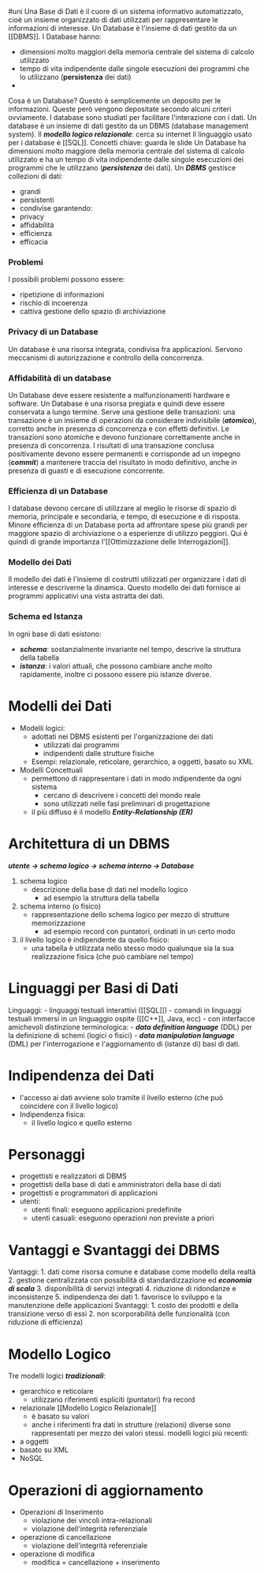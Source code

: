 #uni 
Una Base di Dati è il cuore di un sistema informativo automatizzato, cioè un insieme organizzato di dati utilizzati per rappresentare le informazioni di interesse.
Un Database è l'insieme di dati gestito da un [[DBMS]].
I Database hanno:
- dimensioni molto maggiori della memoria centrale del sistema di calcolo utilizzato
- tempo di vita indipendente dalle singole esecuzioni dei programmi che lo utilizzano (__persistenza__ dei dati)
- 
Cosa è un Database? Questo è semplicemente un deposito per le informazioni. Queste però vengono depositate secondo alcuni criteri ovviamente. I database sono studiati per facilitare l'interazione con i dati. 
Un database è un insieme di dati gestito da un DBMS (database management system).
Il ___modello logico relazionale___:
	cerca su internet
Il linguaggio usato per i database è [[SQL]]. 
Concetti chiave: 
	guarda le slide
Un Database ha dimensioni molto maggiore della memoria centrale del sistema di calcolo utilizzato e ha un tempo di vita indipendente dalle singole esecuzioni dei programmi che le utilizzano (___persistenza___ dei dati).
Un ___DBMS___ gestisce collezioni di dati:
- grandi
- persistenti
- condivise
garantendo:
- privacy
- affidabilità
- efficienza
- efficacia
### Problemi
I possibili problemi possono essere:
- ripetizione di informazioni
- rischio di incoerenza
- cattiva gestione dello spazio di archiviazione
### Privacy di un Database
Un database è una risorsa integrata, condivisa fra applicazioni. Servono meccanismi di autorizzazione e controllo della concorrenza.
### Affidabilità di un database
Un Database deve essere resistente a malfunzionamenti hardware e software. Un Database è una risorsa pregiata e quindi deve essere conservata a lungo termine.
Serve una gestione delle transazioni: una transazione è un insieme di operazioni da considerare indivisibile (___atomico___), corretto anche in presenza di concorrenza e con effetti definitivi. 
Le transazioni sono atomiche e devono funzionare correttamente anche in presenza di concorrenza.
I risultati di una transazione conclusa positivamente devono essere permanenti e corrisponde ad un impegno (___commit___) a mantenere traccia del risultato in modo definitivo, anche in presenza di guasti e di esecuzione concorrente.
### Efficienza di un Database
I database devono cercare di utilizzare al meglio le risorse di spazio di memoria, principale e secondaria, e tempo, di esecuzione e di risposta. Minore efficienza di un Database  porta ad affrontare spese più grandi per maggiore spazio di archiviazione o a esperienze di utilizzo peggiori. Qui è quindi di grande importanza l'[[Ottimizzazione delle Interrogazioni]]. 
### Modello dei Dati
Il modello dei dati è l'insieme di costrutti utilizzati per organizzare i dati di interesse e descriverne la dinamica. Questo modello dei dati fornisce ai programmi applicativi una vista astratta dei dati.
### Schema ed Istanza
In ogni base di dati esistono:
- ___schema___: sostanzialmente invariante nel tempo, descrive la struttura della tabella 
- ___istanza___: i valori attuali, che possono cambiare anche molto rapidamente, inoltre ci possono essere più istanze diverse.
# Modelli dei Dati
- Modelli logici:
	- adottati nei DBMS esistenti per l'organizzazione dei dati
		- utilizzati dai programmi
		- indipendenti dalle strutture fisiche
	- Esempi: relazionale, reticolare, gerarchico, a oggetti, basato su XML
- Modelli Concettuali
	- permettono di rappresentare i dati in modo indipendente da ogni sistema
		- cercano di descrivere i concetti del mondo reale
		- sono utilizzati nelle fasi preliminari di progettazione
	- il più diffuso è il modello ___Entity-Relationship (ER)___ 
# Architettura di un DBMS
___utente -> schema logico -> schema interno -> Database___ 
1. schema logico
	- descrizione della base di dati nel modello logico
		- ad esempio la struttura della tabella
2. schema interno (o fisico)
	-  rappresentazione dello schema logico per mezzo di strutture memorizzazione
		- ad esempio record con puntatori, ordinati in un certo modo
3. il livello logico è indipendente da quello fisico:
	- una tabella è utilizzata nello stesso modo qualunque sia la sua realizzazione fisica (che può cambiare nel tempo)
# Linguaggi per Basi di Dati
Linguaggi: 
	- linguaggi testuali interattivi ([[SQL]]) 
	- comandi in linguaggi testuali immersi in un linguaggio ospite ([[C++]], Java, ecc)
	- con interfacce amichevoli
distinzione terminologica:
	- ___data definition language___ (DDL) per la definizione di schemi (logici o fisici)
	- ___data manipulation language___ (DML) per l'interrogazione e l'aggiornamento di (istanze di) basi di dati. 
# Indipendenza dei Dati
- l'accesso ai dati avviene solo tramite il livello esterno (che può coincidere con il livello logico)
- Indipendenza fisica:
	- il livello logico e quello esterno
# Personaggi
- progettisti e realizzatori di DBMS
- progettisti della base di dati e amministratori della base di dati
- progettisti e programmatori di applicazioni
- utenti:
	- utenti finali: eseguono applicazioni predefinite
	- utenti casuali: eseguono operazioni non previste a priori
# Vantaggi e Svantaggi dei DBMS
Vantaggi:
	1. dati come risorsa comune e database come modello della realtà
	2. gestione centralizzata con possibilità di standardizzazione ed ___economia di scala___
	3. disponibilità di servizi integrati
	4. riduzione di ridondanze e inconsistenze
	5. indipendenza dei dati
		1. favorisce lo sviluppo e la manutenzione delle applicazioni
Svantaggi:
	1. costo dei prodotti e della transizione verso di essi
	2. non scorporabilità delle funzionalità (con riduzione di efficienza)
# Modello Logico
Tre modelli logici ___tradizionali___:
- gerarchico e reticolare
	- utilizzano riferimenti espliciti (puntatori) fra record
- relazionale [[Modello Logico Relazionale]] 
	- è basato su valori
	- anche i riferimenti fra dati in strutture (relazioni) diverse sono rappresentati per mezzo dei valori stessi.
modelli logici più recenti:
- a oggetti
- basato su XML
- NoSQL
# Operazioni di aggiornamento
- Operazioni di Inserimento
	- violazione dei vincoli intra-relazionali
	- violazione dell'integrità referenziale
- operazione di cancellazione
	- violazione dell'integrità referenziale
- operazione di modifica
	- modifica = cancellazione + inserimento